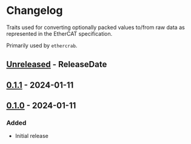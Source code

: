 # Changelog

Traits used for converting optionally packed values to/from raw data as represented in the EtherCAT
specification.

Primarily used by `ethercrab`.

<!-- next-header -->

## [Unreleased] - ReleaseDate

## [0.1.1] - 2024-01-11

## [0.1.0] - 2024-01-11

### Added

- Initial release

<!-- next-url -->
[unreleased]: https://github.com/ethercrab-rs/ethercrab/compare/ethercrab-wire-v0.1.1...HEAD
[0.1.1]: https://github.com/ethercrab-rs/ethercrab/compare/ethercrab-wire-v0.1.0...ethercrab-wire-v0.1.1

[0.1.0]: https://github.com/ethercrab-rs/ethercrab/compare/HEAD...ethercrab-wire-v0.1.0
